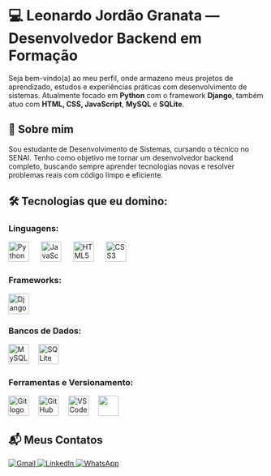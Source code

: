 # 💻 Leonardo Jordão Granata — Desenvolvedor Backend em Formação

Seja bem-vindo(a) ao meu perfil, onde armazeno meus projetos de aprendizado, estudos e experiências práticas com desenvolvimento de sistemas. Atualmente focado em **Python** com o framework **Django**, também atuo com **HTML, CSS, JavaScript**, **MySQL** e **SQLite**.

## 🧠 Sobre mim
Sou estudante de Desenvolvimento de Sistemas, cursando o técnico no SENAI. Tenho como objetivo me tornar um desenvolvedor backend completo, buscando sempre aprender tecnologias novas e resolver problemas reais com código limpo e eficiente.

## 🛠️ Tecnologias que eu domino:

<h3>Linguagens:</h3>
<p align="left">
  <img src="https://cdn.jsdelivr.net/gh/devicons/devicon/icons/python/python-original.svg" height="40" style="margin-right: 20px;" alt="Python logo" />
  <img src="https://cdn.jsdelivr.net/gh/devicons/devicon/icons/javascript/javascript-original.svg" height="40" style="margin-right: 20px;" alt="JavaScript logo" />
  <img src="https://cdn.jsdelivr.net/gh/devicons/devicon/icons/html5/html5-original.svg" height="40" style="margin-right: 20px;" alt="HTML5 logo" />
  <img src="https://cdn.jsdelivr.net/gh/devicons/devicon/icons/css3/css3-original.svg" height="40" style="margin-right: 20px;" alt="CSS3 logo" />
</p>

<h3>Frameworks:</h3>
<p align="left">
  <img src="https://cdn.jsdelivr.net/gh/devicons/devicon/icons/django/django-plain.svg" height="40" style="margin-right: 15px;" alt="Django logo" />
</p>

<h3>Bancos de Dados:</h3>
<p align="left">
  <img src="https://cdn.jsdelivr.net/gh/devicons/devicon/icons/mysql/mysql-original.svg" height="40" style="margin-right: 15px;" alt="MySQL logo" />
  <img src="https://cdn.jsdelivr.net/gh/devicons/devicon/icons/sqlite/sqlite-original.svg" height="40" style="margin-right: 15px;" alt="SQLite logo" />
</p>

<h3>Ferramentas e Versionamento:</h3>
<p align="left">
  <img src="https://cdn.jsdelivr.net/gh/devicons/devicon/icons/git/git-original.svg" height="40" style="margin-right: 15px;" alt="Git logo" />
  <img src="https://cdn.jsdelivr.net/gh/devicons/devicon/icons/github/github-original.svg" height="40" style="margin-right: 15px;" alt="GitHub logo" />
  <img src="https://cdn.jsdelivr.net/gh/devicons/devicon/icons/vscode/vscode-original.svg" height="40" style="margin-right: 15px;" alt="VSCode logo" />
  <img src="https://cdn.jsdelivr.net/gh/devicons/devicon@latest/icons/pycharm/pycharm-original.svg" height="40" style="margin-right: 15px;" />
          
</p>


## 📬 Meus Contatos

<p align="left">
  <a href="mailto:granataleonardo27@gmail.com" target="_blank">
    <img src="https://img.shields.io/badge/Gmail-D14836?style=for-the-badge&logo=gmail&logoColor=white" alt="Gmail" />
  </a>
  <a href="https://www.linkedin.com/in/leonardo-jordão-granata-a3452b36a" target="_blank">
    <img src="https://img.shields.io/badge/LinkedIn-0A66C2?style=for-the-badge&logo=linkedin&logoColor=white" alt="LinkedIn" />
  </a>
  <a href="https://wa.me/17981252107" target="_blank">
    <img src="https://img.shields.io/badge/WhatsApp-25D366?style=for-the-badge&logo=whatsapp&logoColor=white" alt="WhatsApp" />
  </a>
  </a>
</p>
